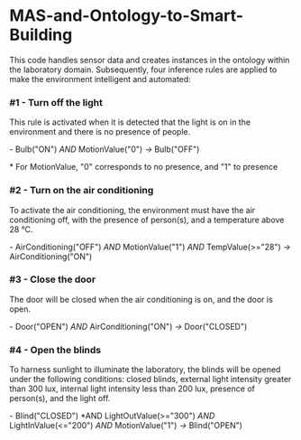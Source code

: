 # MAS-and-Ontology-to-Smart-Building

This code handles sensor data and creates instances in the ontology within the laboratory domain. Subsequently, four inference rules are applied to make the environment intelligent and automated:

### \#1 - Turn off the light

This rule is activated when it is detected that the light is on in the environment and there is no presence of people.

\- Bulb("ON") *AND* MotionValue("0") *->* Bulb("OFF")

\* For MotionValue, "0" corresponds to no presence, and "1" to presence
  
### \#2 - Turn on the air conditioning

To activate the air conditioning, the environment must have the air conditioning off, with the presence of person(s), and a temperature above 28 °C.

\- AirConditioning("OFF") *AND* MotionValue("1") *AND* TempValue(>="28") *->* AirConditioning("ON")

### \#3 - Close the door

The door will be closed when the air conditioning is on, and the door is open.

\- Door("OPEN") *AND* AirConditioning("ON") *->* Door("CLOSED")

### \#4 - Open the blinds

To harness sunlight to illuminate the laboratory, the blinds will be opened under the following conditions: closed blinds, external light intensity greater than 300 lux, internal light intensity less than 200 lux, presence of person(s), and the light off.

\- Blind("CLOSED") *AND LightOutValue(>="300") *AND* LightInValue(<="200") *AND* MotionValue("1") *->* Blind("OPEN")
